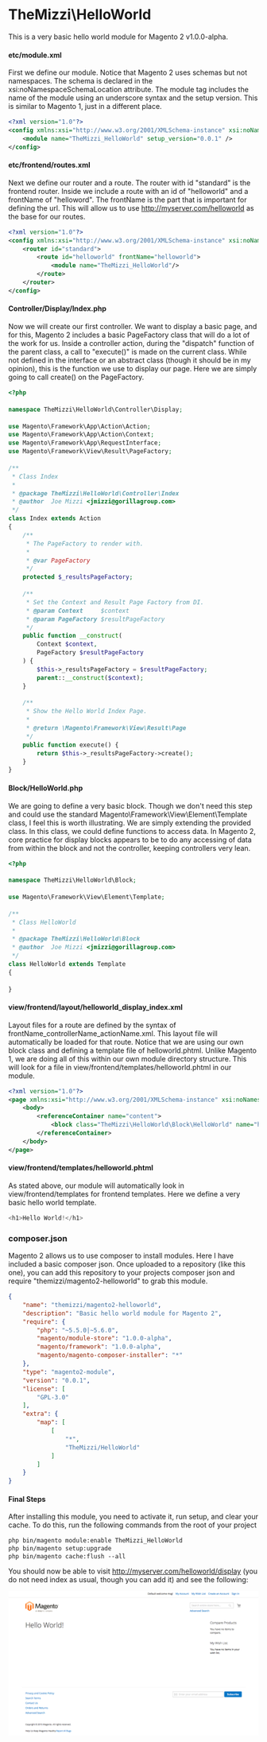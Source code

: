 TheMizzi\HelloWorld
===================

This is a very basic hello world module for Magento 2 v1.0.0-alpha.

#### etc/module.xml

First we define our module. Notice that Magento 2 uses schemas but not namespaces. The schema is declared in the xsi:noNamespaceSchemaLocation attribute. The module tag includes the name of the module using an underscore syntax and the setup version. This is similar to Magento 1, just in a different place.
```xml
<?xml version="1.0"?>
<config xmlns:xsi="http://www.w3.org/2001/XMLSchema-instance" xsi:noNamespaceSchemaLocation="../../../../../lib/internal/Magento/Framework/Module/etc/module.xsd">
    <module name="TheMizzi_HelloWorld" setup_version="0.0.1" />
</config>
```

#### etc/frontend/routes.xml

Next we define our router and a route. The router with id "standard" is the frontend router. Inside we include a route with an id of "helloworld" and a frontName of "helloword". The frontName is the part that is important for defining the url. This will allow us to use http://myserver.com/helloworld as the base for our routes.

```xml
<?xml version="1.0"?>
<config xmlns:xsi="http://www.w3.org/2001/XMLSchema-instance" xsi:noNamespaceSchemaLocation="../../../../../../lib/internal/Magento/Framework/App/etc/routes.xsd">
    <router id="standard">
        <route id="helloworld" frontName="helloworld">
            <module name="TheMizzi_HelloWorld"/>
        </route>
    </router>
</config>
```

#### Controller/Display/Index.php

Now we will create our first controller. We want to display a basic page, and for this, Magento 2 includes a basic PageFactory class that will do a lot of the work for us. Inside a controller action, during the "dispatch" function of the parent class, a call to "execute()" is made on the current class. While not defined in the interface or an abstract class (though it should be in my opinion), this is the function we use to display our page. Here we are simply going to call create() on the PageFactory.

```php
<?php

namespace TheMizzi\HelloWorld\Controller\Display;

use Magento\Framework\App\Action\Action;
use Magento\Framework\App\Action\Context;
use Magento\Framework\App\RequestInterface;
use Magento\Framework\View\Result\PageFactory;

/**
 * Class Index
 *
 * @package TheMizzi\HelloWorld\Controller\Index
 * @author  Joe Mizzi <jmizzi@gorillagroup.com>
 */
class Index extends Action
{
    /**
     * The PageFactory to render with.
     *
     * @var PageFactory
     */
    protected $_resultsPageFactory;

    /**
     * Set the Context and Result Page Factory from DI.
     * @param Context     $context
     * @param PageFactory $resultPageFactory
     */
    public function __construct(
        Context $context,
        PageFactory $resultPageFactory
    ) {
        $this->_resultsPageFactory = $resultPageFactory;
        parent::__construct($context);
    }

    /**
     * Show the Hello World Index Page.
     *
     * @return \Magento\Framework\View\Result\Page
     */
    public function execute() {
        return $this->_resultsPageFactory->create();
    }
}
```

#### Block/HelloWorld.php

We are going to define a very basic block. Though we don't need this step and could use the standard Magento\Framework\View\Element\Template class, I feel this is worth illustrating. We are simply extending the provided class. In this class, we could define functions to access data. In Magento 2, core practice for display blocks appears to be to do any accessing of data from within the block and not the controller, keeping controllers very lean.

```php
<?php

namespace TheMizzi\HelloWorld\Block;

use Magento\Framework\View\Element\Template;

/**
 * Class HelloWorld
 *
 * @package TheMizzi\HelloWorld\Block
 * @author  Joe Mizzi <jmizzi@gorillagroup.com>
 */
class HelloWorld extends Template
{

}
```

#### view/frontend/layout/helloworld_display_index.xml

Layout files for a route are defined by the syntax of frontName_controllerName_actionName.xml. This layout file will automatically be loaded for that route. Notice that we are using our own block class and defining a template file of helloworld.phtml. Unlike Magento 1, we are doing all of this within our own module directory structure. This will look for a file in view/frontend/templates/helloworld.phtml in our module.

```xml
<?xml version="1.0"?>
<page xmlns:xsi="http://www.w3.org/2001/XMLSchema-instance" xsi:noNamespaceSchemaLocation="../../../../../../../lib/internal/Magento/Framework/View/Layout/etc/page_configuration.xsd">
    <body>
        <referenceContainer name="content">
            <block class="TheMizzi\HelloWorld\Block\HelloWorld" name="helloworld" template="helloworld.phtml" />
        </referenceContainer>
    </body>
</page>
```

#### view/frontend/templates/helloworld.phtml

As stated above, our module will automatically look in view/frontend/templates for frontend templates. Here we define a very basic hello world template.

```php
<h1>Hello World!</h1>
```

### composer.json

Magento 2 allows us to use composer to install modules. Here I have included a basic composer json. Once uploaded to a repository (like this one), you can add this repository to your projects composer json and require "themizzi/magento2-helloworld" to grab this module.

```json
{
    "name": "themizzi/magento2-helloworld",
    "description": "Basic hello world module for Magento 2",
    "require": {
        "php": "~5.5.0|~5.6.0",
        "magento/module-store": "1.0.0-alpha",
        "magento/framework": "1.0.0-alpha",
        "magento/magento-composer-installer": "*"
    },
    "type": "magento2-module",
    "version": "0.0.1",
    "license": [
        "GPL-3.0"
    ],
    "extra": {
        "map": [
            [
                "*",
                "TheMizzi/HelloWorld"
            ]
        ]
    }
}
```

#### Final Steps

After installing this module, you need to activate it, run setup, and clear your cache. To do this, run the following commands from the root of your project

```shell
php bin/magento module:enable TheMizzi_HelloWorld
php bin/magento setup:upgrade
php bin/magento cache:flush --all
```

You should now be able to visit http://myserver.com/helloworld/display (you do not need index as usual, though you can add it) and see the following:

![](https://raw.githubusercontent.com/themizzi/magento2-helloworld/master/assets/helloworld.png)